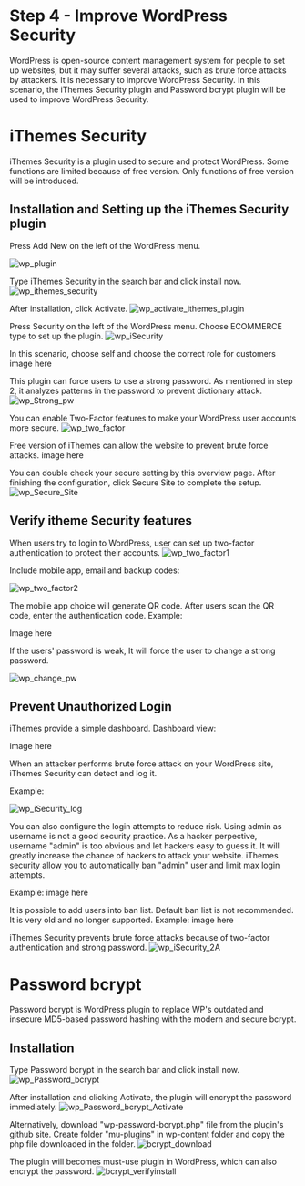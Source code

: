 # Step 4 - Improve WordPress Security

WordPress is open-source content management system for people to set up websites, but it may suffer several attacks, such as brute force attacks by attackers. It is necessary to improve WordPress Security. In this scenario, the iThemes Security plugin and Password bcrypt plugin will be used to improve WordPress Security.
# iThemes Security
iThemes Security is a plugin used to secure and protect WordPress. Some functions are limited because of free version. Only functions of free version will be introduced.

## Installation and Setting up the iThemes Security plugin
Press Add New on the left of the WordPress menu.

![wp_plugin](./assets/wp_plugin.png)

Type iThemes Security in the search bar and click install now.
![wp_ithemes_security](./assets/wp_ithemes_security1.png)

After installation, click Activate.
![wp_activate_ithemes_plugin](./assets/wp_activate_ithemes_plugin1.png)

Press Security on the left of the WordPress menu.
Choose ECOMMERCE type to set up the plugin.
![wp_iSecurity](./assets/wp_iSecurity.png)

In this scenario, choose self and choose the correct role for customers
image here

This plugin can force users to use a strong password. As mentioned in step 2, it analyzes patterns in the password to prevent dictionary attack.
![wp_Strong_pw](./assets/wp_Strong_pw.png)

You can enable Two-Factor features to make your WordPress user accounts more secure.
![wp_two_factor](./assets/wp_two_factor.png)

Free version of iThemes can allow the website to prevent brute force attacks.
image here

You can double check your secure setting by this overview page.
After finishing the configuration, click Secure Site to complete the setup.
![wp_Secure_Site](./assets/wp_Secure_Site.png)

## Verify itheme Security features
When users try to login to WordPress, user can set up two-factor authentication to protect their accounts.
![wp_two_factor1](./assets/wp_two_factor1.png)

Include mobile app, email and backup codes:

![wp_two_factor2](./assets/wp_two_factor2.png)

The mobile app choice will generate QR code. After users scan the QR code, enter the authentication code.
Example:

Image here

If the users' password is weak, It will force the user to change a strong password.

![wp_change_pw](./assets/wp_change_pw.png)

## Prevent Unauthorized Login 
iThemes provide a simple dashboard.
Dashboard view:

image here

When an attacker performs brute force attack on your WordPress site, iThemes Security can detect and log it.

Example:

![wp_iSecurity_log](./assets/wp_iSecurity_log.png)

You can also configure the login attempts to reduce risk. Using admin as username is not a good security practice. As a hacker perpective, username "admin" is too obvious and let hackers easy to guess it. It will greatly increase the chance of hackers to attack your website.
iThemes security allow you to automatically ban "admin" user and limit max login attempts. 

Example:
image here

It is possible to add users into ban list. Default ban list is not recommended. It is very old and no longer supported. 
Example:
image here

iThemes Security prevents brute force attacks because of two-factor authentication and strong password.
![wp_iSecurity_2A](./assets/wp_iSecurity_2A.png)

# Password bcrypt
Password bcrypt is WordPress plugin to replace WP's outdated and insecure MD5-based password hashing with the modern and secure bcrypt.

## Installation
Type Password bcrypt in the search bar and click install now.
![wp_Password_bcrypt](./assets/wp_Password_bcrypt.png)

After installation and clicking Activate, the plugin will encrypt the password immediately.
![wp_Password_bcrypt_Activate](./assets/wp_Password_bcrypt_Activate.png)
 
Alternatively, download "wp-password-bcrypt.php" file from the plugin's github site.
Create folder "mu-plugins" in wp-content folder and copy the php file downloaded in the folder.
![bcrypt_download](./assets/bcrypt_download.PNG)

The plugin will becomes must-use plugin in WordPress, which can also encrypt the password.
![bcrypt_verifyinstall](./assets/bcrypt_verifyinstall.PNG)
